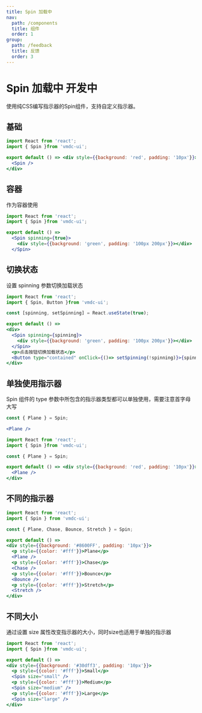 ```yaml
---
title: Spin 加载中
nav:
  path: /components
  title: 组件
  order: 1
group:
  path: /feedback
  title: 反馈
  order: 3
---
```


# Spin 加载中 <Badge type="warning">开发中</Badge>

使用纯CSS编写指示器的Spin组件，支持自定义指示器。

## 基础

```jsx
import React from 'react';
import { Spin }from 'vmdc-ui';

export default () => <div style={{background: 'red', padding: '10px'}}>
  <Spin />
</div>
```

## 容器

作为容器使用

```jsx
import React from 'react';
import { Spin }from 'vmdc-ui';

export default () =>
  <Spin spinning={true}>
    <div style={{background: 'green', padding: '100px 200px'}}></div>
  </Spin>
```

## 切换状态

设置 spinning 参数切换加载状态

```jsx
import React from 'react';
import { Spin, Button }from 'vmdc-ui';

const [spinning, setSpinning] = React.useState(true);

export default () =>
<div>
  <Spin spinning={spinning}>
    <div style={{background: 'green', padding: '100px 200px'}}></div>
  </Spin>
  <p>点击按钮切换加载状态</p>
  <Button type="contained" onClick={()=> setSpinning(!spinning)}>{spinning ? '加载中' : '加载完成'}</Button>
</div>
```

## 单独使用指示器

<Alert type="info">
  Spin 组件的 type 参数中所包含的指示器类型都可以单独使用，需要注意首字母大写
</Alert>

```jsx | pure
const { Plane } = Spin;

<Plane />
```

```jsx
import React from 'react';
import { Spin }from 'vmdc-ui';

const { Plane } = Spin;

export default () => <div style={{background: 'red', padding: '10px'}}>
  <Plane />
</div>
```

## 不同的指示器

```jsx
import React from 'react';
import { Spin } from 'vmdc-ui';

const { Plane, Chase, Bounce, Stretch } = Spin;

export default () =>
<div style={{background: '#8600FF', padding: '10px'}}>
  <p style={{color: '#fff'}}>Plane</p>
  <Plane />
  <p style={{color: '#fff'}}>Chase</p>
  <Chase />
  <p style={{color: '#fff'}}>Bounce</p>
  <Bounce />
  <p style={{color: '#fff'}}>Stretch</p>
  <Stretch />
</div>
```

## 不同大小

<Alert type="info">
  通过设置 size 属性改变指示器的大小，同时size也适用于单独的指示器
</Alert>

```jsx
import React from 'react';
import { Spin }from 'vmdc-ui';

export default () =>
<div style={{background: '#30dff3', padding: '10px'}}>
  <p style={{color: '#fff'}}>Small</p>
  <Spin size="small" />
  <p style={{color: '#fff'}}>Medium</p>
  <Spin size="medium" />
  <p style={{color: '#fff'}}>Large</p>
  <Spin size="large" />
</div>
```

<API src="./Spin.tsx" />